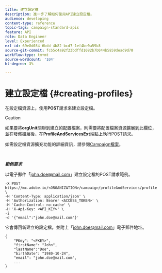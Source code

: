 ```yaml
---
title: 建立設定檔
description: 進一步了解如何使用API建立設定檔。
audience: developing
content-type: reference
topic-tags: campaign-standard-apis
feature: API
role: Data Engineer
level: Experienced
exl-id: 69e8d034-6bdd-4b82-bcd7-1ef4be0a59b3
source-git-commit: fcb5c4a92f23bdffd1082b7b044b5859dead9d70
workflow-type: tm+mt
source-wordcount: '104'
ht-degree: 3%

---
```


# 建立設定檔 {#creating-profiles}

在設定檔資源上，使用&#x200B;**POST**&#x200B;請求來建立設定檔。

>[!CAUTION]
>
>如果要將<b>orgUnit</b>關聯到建立的配置檔案，則需要將配置檔案資源擴展到此欄位，並在發佈擴展後，在<b>ProfileAndServicesExt</b>端點上執行POST請求。
>
>如需設定檔資源擴充功能的詳細資訊，請參閱<a href="https://helpx.adobe.com/campaign/standard/administration/using/organizational-units.html#partitioning-profiles">Campaign檔案</a>。

<br/>

***範例要求***

以電子郵件「john.doe@mail.com」建立設定檔的POST請求範例。

```
-X POST https://mc.adobe.io/<ORGANIZATION>/campaign/profileAndServices/profile \
-H 'Content-Type: application/json' \
-H 'Authorization: Bearer <ACCESS_TOKEN>' \
-H 'Cache-Control: no-cache' \
-H 'X-Api-Key: <API_KEY>' \
-i
-d '{"email":"john.doe@mail.com"}'
```

它會傳回新建立的設定檔，並附上「john.doe@mail.com」電子郵件地址。

```
{
    "PKey": "<PKEY>",
    "firstName": "John",
    "lastName":"Doe",
    "birthDate": "1980-10-24",
    "email": "john.doe@mail.com",
    ...
}
```

